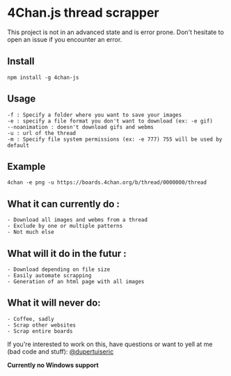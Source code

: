 # 4Chan.js thread scrapper

This project is not in an advanced state and is error prone. Don't hesitate to open an issue if you encounter an error.

## Install

    npm install -g 4chan-js

## Usage

    -f : Specify a folder where you want to save your images
    -e : specify a file format you don't want to download (ex: -e gif)
    --noanimation : doesn't download gifs and webms
    -u : url of the thread
    -m : Specify file system permissions (ex: -e 777) 755 will be used by default

## Example

    4chan -e png -u https://boards.4chan.org/b/thread/0000000/thread


## What it can currently do :
    - Download all images and webms from a thread
    - Exclude by one or multiple patterns
    - Not much else

## What will it do in the futur :
    - Download depending on file size
    - Easily automate scrapping
    - Generation of an html page with all images

## What it will never do:
    - Coffee, sadly
    - Scrap other websites
    - Scrap entire boards

If you're interested to work on this, have questions or want to yell at me (bad code and stuff): [@dupertuiseric](https://twitter.com/dupertuiseric)

__Currently no Windows support__
